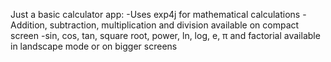 Just a basic calculator app:
-Uses exp4j for mathematical calculations
-Addition, subtraction, multiplication and division available on compact screen
-sin, cos, tan, square root, power, ln, log, e, π and factorial available in landscape mode or on bigger screens
